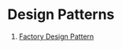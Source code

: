 # Design Patterns

1. [Factory Design Pattern](https://github.com/Priyanka-droid/DesignPatternAndImplementation/tree/fix/factory-design/factory%20pattern)
